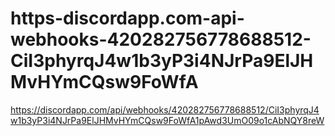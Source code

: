 # https-discordapp.com-api-webhooks-420282756778688512-CiI3phyrqJ4w1b3yP3i4NJrPa9ElJHMvHYmCQsw9FoWfA
https://discordapp.com/api/webhooks/420282756778688512/CiI3phyrqJ4w1b3yP3i4NJrPa9ElJHMvHYmCQsw9FoWfA1pAwd3UmO09o1cAbNQY8reW
